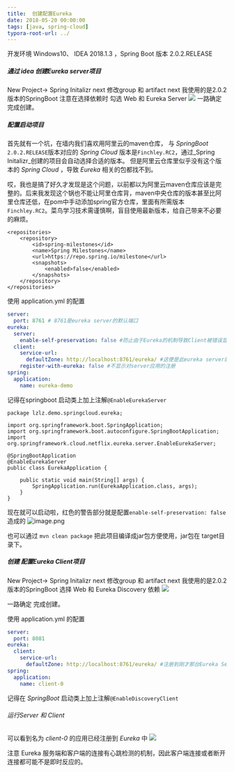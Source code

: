 ```yaml
---
title:  创建配置Eureka
date: 2018-05-20 00:00:00
tags: [java, spring-cloud]
typora-root-url: ../
---
```


开发环境 Windows10、 IDEA 2018.1.3 ，Spring Boot 版本 2.0.2.RELEASE
##### 通过 idea 创建Eureka server项目

New Project-> Spring Initalizr
next 修改group 和 artifact
next 我使用的是2.0.2版本的SpringBoot 注意在选择依赖时 勾选 Web 和 Eureka Server
![](https://upload-images.jianshu.io/upload_images/3867641-9a7c8bf374c7217f.png?imageMogr2/auto-orient/strip%7CimageView2/2/w/1240)
一路确定 完成创建。

##### 配置启动项目
首先就有一个坑，在墙内我们喜欢用阿里云的maven仓库，
与 _SpringBoot_  ```2.0.2.RELEASE```版本对应的 _Spring Cloud_ 版本是```Finchley.RC2```，通过_Spring Initalizr_创建的项目会自动选择合适的版本。
但是阿里云仓库里似乎没有这个版本的 _Spring Cloud_ ，导致 _Eureka_ 相关的包都找不到。

哎，我也是搞了好久才发现是这个问题，以前都以为阿里云maven仓库应该是完整的。后来我发现这个锅也不能让阿里仓库背，maven中央仓库的版本甚至比阿里仓库还低，在pom中手动添加spring官方仓库，里面有所需版本 ```Finchley.RC2```。菜鸟学习技术需谨慎啊，盲目使用最新版本，给自己带来不必要的麻烦。
```
<repositories>
    <repository>
        <id>spring-milestones</id>
        <name>Spring Milestones</name>
        <url>https://repo.spring.io/milestone</url>
        <snapshots>
            <enabled>false</enabled>
        </snapshots>
    </repository>
</repositories>
```

使用 application.yml 的配置
```yml
server:
  port: 8761 # 8761是eureka server的默认端口
eureka:
  server:
    enable-self-preservation: false #防止由于Eureka的机制导致Client被错误显示在线 仅在开发环境使用
  client:
    service-url:
      defaultZone: http://localhost:8761/eureka/ #这便是此eureka server的应用注册地址
    register-with-eureka: false #不显示对server应用的注册
spring:
  application:
    name: eureka-demo
```
记得在springboot 启动类上加上注解```@EnableEurekaServer```
```
package lzlz.demo.springcloud.eureka;

import org.springframework.boot.SpringApplication;
import org.springframework.boot.autoconfigure.SpringBootApplication;
import org.springframework.cloud.netflix.eureka.server.EnableEurekaServer;

@SpringBootApplication
@EnableEurekaServer
public class EurekaApplication {

    public static void main(String[] args) {
        SpringApplication.run(EurekaApplication.class, args);
    }
}
```
现在就可以启动啦，红色的警告部分就是配置``` enable-self-preservation: false ```造成的
![image.png](https://upload-images.jianshu.io/upload_images/3867641-247ff9a28424023f.png?imageMogr2/auto-orient/strip%7CimageView2/2/w/1240)

也可以通过 ```mvn clean package``` 把此项目编译成jar包方便使用，jar包在 target目录下。

##### 创建 配置Eureka Client项目

New Project-> Spring Initalizr
next 修改group 和 artifact
next 我使用的是2.0.2版本的SpringBoot 选择 Web 和 Eureka Discovery 依赖
![](https://upload-images.jianshu.io/upload_images/3867641-6ea44056d7fa4fee.png?imageMogr2/auto-orient/strip%7CimageView2/2/w/1240)

一路确定 完成创建。

使用 application.yml 的配置
```yml
server:
  port: 8081
eureka:
  client:
    service-url:
      defaultZone: http://localhost:8761/eureka/ #注册到刚才那台Eureka Server地址
spring:
  application:
    name: client-0
```
记得在 _SpringBoot_ 启动类上加上注解```@EnableDiscoveryClient```

###### 运行Server 和 Client
可以看到名为 _client-0_ 的应用已经注册到 _Eureka_ 中
![](https://upload-images.jianshu.io/upload_images/3867641-485fb1c48cf134f0.png?imageMogr2/auto-orient/strip%7CimageView2/2/w/1240)

注意 Eureka 服务端和客户端的连接有心跳检测的机制，因此客户端连接或者断开连接都可能不是即时反应的。
















